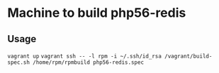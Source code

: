 Machine to build php56-redis
========


Usage
-------
`vagrant up`
`vagrant ssh -- -l rpm -i ~/.ssh/id_rsa /vagrant/build-spec.sh /home/rpm/rpmbuild php56-redis.spec`
